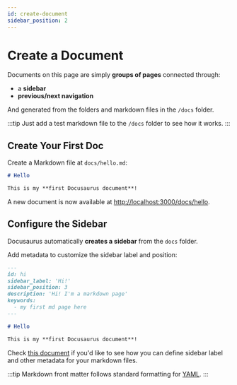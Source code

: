 ```yaml
---
id: create-document
sidebar_position: 2
---
```


# Create a Document

Documents on this page are simply **groups of pages** connected through:

- a **sidebar**
- **previous/next navigation**

And generated from the folders and markdown files in the `/docs` folder.

:::tip
Just add a test markdown file to the `/docs` folder to see how it works.
:::

## Create Your First Doc

Create a Markdown file at `docs/hello.md`:

```md title="docs/hello.md"
# Hello

This is my **first Docusaurus document**!
```

A new document is now available at [http://localhost:3000/docs/hello](http://localhost:3000/docs/hello).

## Configure the Sidebar

Docusaurus automatically **creates a sidebar** from the `docs` folder.

Add metadata to customize the sidebar label and position:

```md
---
id: hi
sidebar_label: 'Hi!'
sidebar_position: 3
description: 'Hi! I'm a markdown page'
keywords:
  - my first md page here
---

# Hello

This is my **first Docusaurus document**!
```

Check [this document](https://docusaurus.io/docs/api/plugins/@docusaurus/plugin-content-docs#markdown-front-matter) if you'd like to see how you can define sidebar label and other metadata for your markdown files.

:::tip
Markdown front matter follows standard formatting for [YAML](https://www.cloudbees.com/blog/yaml-tutorial-everything-you-need-get-started).
:::